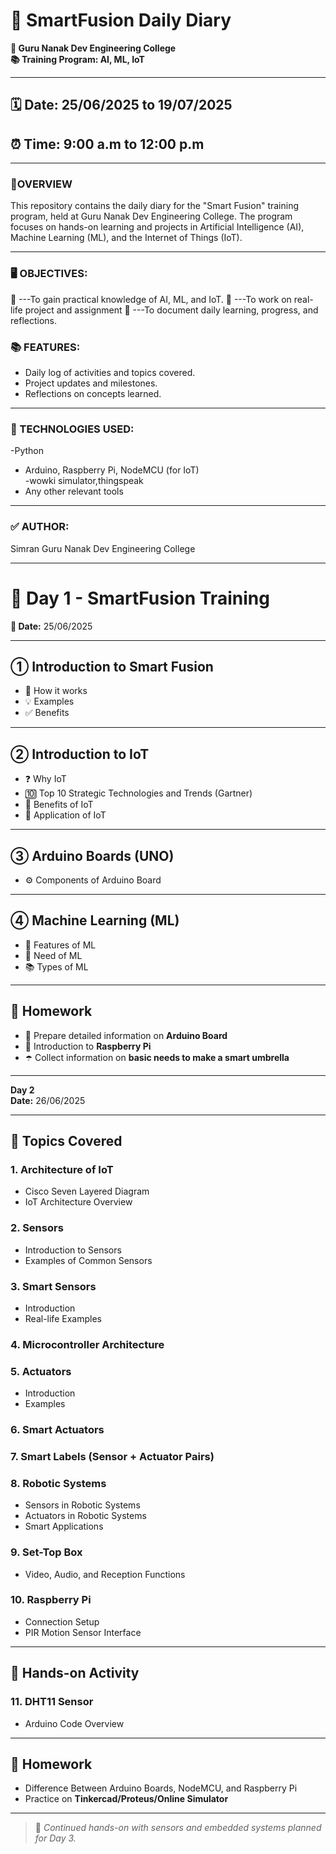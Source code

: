 # 📘 SmartFusion Daily Diary  
**📍 Guru Nanak Dev Engineering College**  
**📚 Training Program: AI, ML, IoT**  

---

## 🗓️ Date: 25/06/2025 to 19/07/2025   
## ⏰ Time: 9:00 a.m to 12:00 p.m

---

### 🧠OVERVIEW
 This repository contains the daily diary for the "Smart Fusion" training program, held at Guru Nanak Dev Engineering College. The program focuses on hands-on learning and projects in Artificial Intelligence (AI), Machine Learning (ML), and the Internet of Things (IoT).


---

### 🖥️ OBJECTIVES:
🔰
---To gain practical knowledge of AI, ML, and IoT.
🔰
---To work on real-life project and assignment 
🔰
---To document daily learning, progress, and reflections.

### 📚 FEATURES:
- Daily log of activities and topics covered. 
- Project updates and milestones.
- Reflections on concepts learned.
---

### 🤖 TECHNOLOGIES USED:
-Python
- Arduino, Raspberry Pi, NodeMCU (for IoT)  
-wowki simulator,thingspeak 
- Any other relevant tools  

---


### ✅ AUTHOR:
Simran
Guru Nanak Dev Engineering College

---
# 📘 Day 1 - SmartFusion Training  
**📅 Date:** 25/06/2025  

---

## ① Introduction to Smart Fusion  
- 🔄 How it works  
- 💡 Examples  
- ✅ Benefits  

---

## ② Introduction to IoT  
- ❓ Why IoT  
- 🔟 Top 10 Strategic Technologies and Trends (Gartner)  
- 🎯 Benefits of IoT  
- 📱 Application of IoT  

---

## ③ Arduino Boards (UNO)  
- ⚙️ Components of Arduino Board  

---

## ④ Machine Learning (ML)  
- 🌟 Features of ML  
- 📌 Need of ML  
- 📚 Types of ML  

---

## 📌 Homework  
- 📄 Prepare detailed information on **Arduino Board**  
- 🍓 Introduction to **Raspberry Pi**  
- ☂️ Collect information on **basic needs to make a smart umbrella**

---

**Day 2**  
**Date:** 26/06/2025  

---

## 📌 Topics Covered

### 1. Architecture of IoT  
- Cisco Seven Layered Diagram  
- IoT Architecture Overview  

### 2. Sensors  
- Introduction to Sensors  
- Examples of Common Sensors  

### 3. Smart Sensors  
- Introduction  
- Real-life Examples  

### 4. Microcontroller Architecture  

### 5. Actuators  
- Introduction  
- Examples  

### 6. Smart Actuators  

### 7. Smart Labels (Sensor + Actuator Pairs)  

### 8. Robotic Systems  
- Sensors in Robotic Systems  
- Actuators in Robotic Systems  
- Smart Applications  

### 9. Set-Top Box  
- Video, Audio, and Reception Functions  

### 10. Raspberry Pi  
- Connection Setup  
- PIR Motion Sensor Interface  

---

## 🧪 Hands-on Activity

### 11. DHT11 Sensor  
- Arduino Code Overview  

---

## 📝 Homework

- Difference Between Arduino Boards, NodeMCU, and Raspberry Pi  
- Practice on **Tinkercad/Proteus/Online Simulator**  

---

> 🔁 _Continued hands-on with sensors and embedded systems planned for Day 3._
